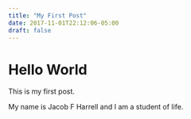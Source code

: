 ```yaml
---
title: "My First Post"
date: 2017-11-01T22:12:06-05:00
draft: false
---
```


# Hello World

This is my first post.

My name is Jacob F Harrell and I am a student of life.

